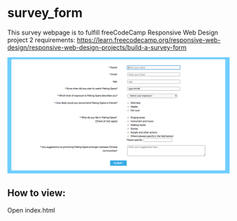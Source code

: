 # survey_form

This survey webpage is to fulfill freeCodeCamp Responsive Web Design project 2 requirements: https://learn.freecodecamp.org/responsive-web-design/responsive-web-design-projects/build-a-survey-form

[![Screenshot](./screenshot.png)](screenshot)

## How to view: 
Open index.html
